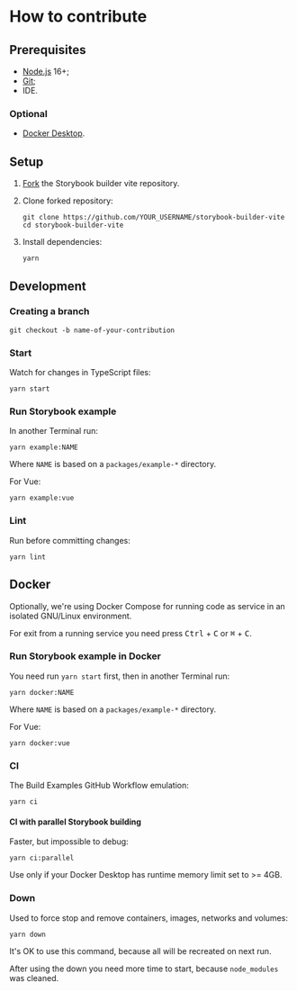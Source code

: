 # How to contribute

## Prerequisites

- [Node.js][n] 16+;
- [Git][g];
- IDE.

[n]: https://nodejs.org/
[g]: https://git-scm.com/

### Optional

- [Docker Desktop][d].

[d]: https://www.docker.com/products/docker-desktop

## Setup

1. [Fork][f] the Storybook builder vite repository.

   [f]: https://docs.github.com/en/get-started/quickstart/fork-a-repo

2. Clone forked repository:

   ```
   git clone https://github.com/YOUR_USERNAME/storybook-builder-vite
   cd storybook-builder-vite
   ```

3. Install dependencies:

   ```
   yarn
   ```

## Development

### Creating a branch

```
git checkout -b name-of-your-contribution
```

### Start

Watch for changes in TypeScript files:

```
yarn start
```

### Run Storybook example

In another Terminal run:

```
yarn example:NAME
```

Where `NAME` is based on a `packages/example-*` directory.

For Vue:

```
yarn example:vue
```

### Lint

Run before committing changes:

```
yarn lint
```

## Docker

Optionally, we're using Docker Compose for running code as service in an isolated GNU/Linux environment.

For exit from a running service you need press <kbd>Ctrl</kbd> + <kbd>C</kbd> or <kbd>⌘</kbd> + <kbd>C</kbd>.

### Run Storybook example in Docker

You need run `yarn start` first, then in another Terminal run:

```
yarn docker:NAME
```

Where `NAME` is based on a `packages/example-*` directory.

For Vue:

```
yarn docker:vue
```

### CI

The Build Examples GitHub Workflow emulation:

```
yarn ci
```

#### CI with parallel Storybook building

Faster, but impossible to debug:

```
yarn ci:parallel
```

Use only if your Docker Desktop has runtime memory limit set to >= 4GB.

### Down

Used to force stop and remove containers, images, networks and volumes:

```
yarn down
```

It's OK to use this command, because all will be recreated on next run.

After using the down you need more time to start, because `node_modules` was cleaned.

